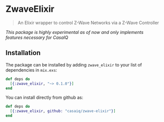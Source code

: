# ZwaveElixir

> An Elixir wrapper to control Z-Wave Networks via a Z-Wave Controller

_This package is highly experimental as of now and only implements features necessary for CasaIQ_

## Installation

The package can be installed by adding `zwave_elixir` to your list of dependencies in `mix.exs`:

```elixir
def deps do
  [{:zwave_elixir, "~> 0.1.0"}]
end
```

You can install directly from github as:

```elixir
def deps do
  [{:zwave_elixir, github: "casaiq/zwave-elixir"}]
end
```
